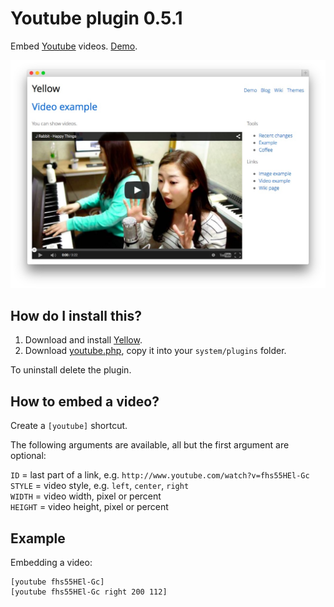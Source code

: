 Youtube plugin 0.5.1
====================
Embed [Youtube](http://www.youtube.com) videos. [Demo](http://demo.datenstrom.se/wiki/video-example).

[![Screenshot](youtube-plugin.jpg?raw=true)](http://demo.datenstrom.se/wiki/video-example)

How do I install this?
----------------------
1. Download and install [Yellow](https://github.com/datenstrom/yellow/).  
2. Download [youtube.php](youtube.php?raw=true), copy it into your `system/plugins` folder.  

To uninstall delete the plugin.

How to embed a video?
---------------------
Create a `[youtube]` shortcut. 

The following arguments are available, all but the first argument are optional:
 
`ID` = last part of a link, e.g. `http://www.youtube.com/watch?v=fhs55HEl-Gc`  
`STYLE` = video style, e.g. `left`, `center`, `right`  
`WIDTH` = video width, pixel or percent  
`HEIGHT` = video height, pixel or percent   
 
Example
-------
Embedding a video:

    [youtube fhs55HEl-Gc]
    [youtube fhs55HEl-Gc right 200 112]